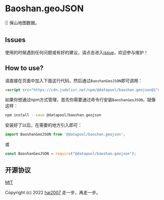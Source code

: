 # Baoshan.geoJSON
🗄️ 保山地图数据。

## Issues
使用的时候遇到任何问题或有好的建议，请点击进入[issue](https://github.com/hai2007/datapool/issues)，欢迎参与维护！

## How to use?

请直接在页面中加入下面这行代码，然后通过```BaoshanGeoJSON```即可调用：

```html
<script src="https://cdn.jsdelivr.net/npm/@datapool/baoshan.geojson@1"></script>
```

如果你想通过npm方式管理，首先你需要通过命令行安装``````BaoshanGeoJSON``````，就像这样：

```bash
npm install --save @datapool/baoshan.geojson
```

安装好了以后，在需要的地方引入即可：

```js
import BaoshanGeoJSON from '@datapool/baoshan.geojson';
```

或

```js
const BaoshanGeoJSON = require("@datapool/baoshan.geojson");
```

开源协议
---------------------------------------
[MIT](https://github.com/hai2007/datapool/blob/master/LICENSE)

Copyright (c) 2022 [hai2007](https://hai2007.gitee.io/sweethome/) 走一步，再走一步。
